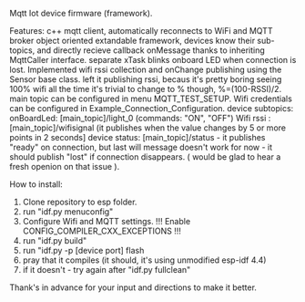 Mqtt Iot device firmware (framework).

Features:
 с++ mqtt client, automatically reconnects to WiFi and MQTT broker
 object oriented extandable framework, devices know their sub-topics, and directly recieve   	callback onMessage thanks to inheriting MqttCaller interface.
 separate xTask blinks onboard LED when connection is lost.
 Implemented wifi rssi collection and onChange publishing using the Sensor base class.
 left it publishing rssi, becaus it's pretty boring seeing 100% wifi all the time
 it's trivial to change to % though, %=(100-RSSI)/2.
 main topic can be configured in menu MQTT_TEST_SETUP.
 Wifi credentials can be configured in Example_Connection_Configuration.
 device subtopics:
   onBoardLed: [main_topic]/light_0 (commands: "ON", "OFF")
   Wifi rssi : [main_topic]/wifisignal (it publishes when the value changes by 5 or more points in 2 seconds]
   device status: [main_topic]/status - it publishes "ready" on connection, but last will message doesn't work for now - it should publish "lost" if connection disappears. ( would be glad to hear a fresh openion on that issue ).

How to install:
1. Clone repository to esp folder.
2. run  "idf.py menuconfig"
3. Configure Wifi and MQTT settings.
!!! Enable CONFIG_COMPILER_CXX_EXCEPTIONS !!!
4. run "idf.py build"
5. run "idf.py -p [device port] flash
6. pray that it compiles (it should, it's using unmodified esp-idf 4.4)
7. if it doesn't - try again after "idf.py fullclean"

Thank's in advance for your input and directions to make it better.
